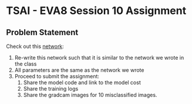# TSAI - EVA8 Session 10 Assignment

## Problem Statement

Check out this [network](https://github.com/kentaroy47/vision-transformers-cifar10/blob/main/models/vit.py):

1. Re-write this network such that it is similar to the network we wrote in the class  
2. All parameters are the same as the network we wrote  
3. Proceed to submit the assignment:  
    1. Share the model code and link to the model cost  
    2. Share the training logs  
    3. Share the gradcam images for 10 misclassified images. 